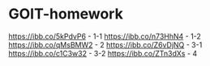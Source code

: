 # GOIT-homework
https://ibb.co/5kPdvP6 - 1-1
https://ibb.co/n73HhN4 - 1-2
https://ibb.co/qMsBMW2 - 2
https://ibb.co/Z6vDjNQ - 3-1
https://ibb.co/c1C3w32 - 3-2
https://ibb.co/ZTn3dXs - 4
